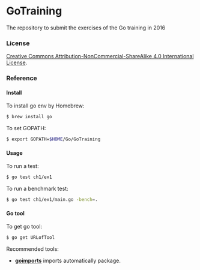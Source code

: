 # GoTraining
The repository to submit the exercises of the Go training in 2016

### License
<a rel="license" href="http://creativecommons.org/licenses/by-nc-sa/4.0/">Creative Commons Attribution-NonCommercial-ShareAlike 4.0 International License</a>.

### Reference
#### Install
To install go env by Homebrew:
```sh
$ brew install go
```

To set GOPATH:
```sh
$ export GOPATH=$HOME/Go/GoTraining
```

#### Usage
To run a test:
```sh
$ go test ch1/ex1
```

To run a benchmark test:
```sh
$ go test ch1/ex1/main.go -bench=.
```

#### Go tool
To get go tool:
```sh
$ go get URLofTool
```
Recommended tools:
- [__goimports__](https://godoc.org/golang.org/x/tools/cmd/goimports) imports automatically package.
